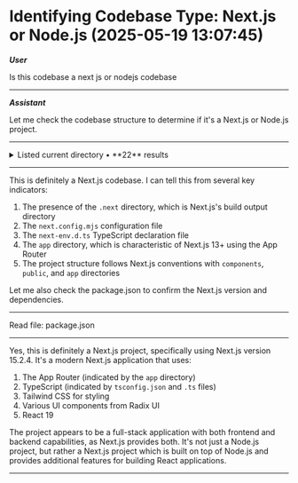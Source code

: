 <!-- Generated by SpecStory -->

# Identifying Codebase Type: Next.js or Node.js (2025-05-19 13:07:45)

_**User**_

Is this codebase a next js or nodejs codebase

---

_**Assistant**_

Let me check the codebase structure to determine if it's a Next.js or Node.js project.


---

<details>
            <summary>Listed current directory • **22** results</summary>
        
| Name |
|-------|
| 📁 `.next` |
| 📁 `.git` |
| 📁 `.github` |
| 📄 `.gitignore` |
| 📁 `public` |
| 📄 `components.json` |
| 📁 `lib` |
| 📄 `next.config.mjs` |
| 📄 `package.json` |
| 📄 `postcss.config.mjs` |
| 📁 `styles` |
| 📄 `tailwind.config.ts` |
| 📄 `tsconfig.json` |
| 📄 `.DS_Store` |
| 📁 `components` |
| 📄 `next-env.d.ts` |
| 📁 `node_modules` |
| 📄 `pnpm-lock.yaml` |
| 📄 `.cursorindexingignore` |
| 📁 `.specstory` |
| 📁 `app` |
| 📁 `hooks` |

</details>

---

This is definitely a Next.js codebase. I can tell this from several key indicators:

1. The presence of the `.next` directory, which is Next.js's build output directory
2. The `next.config.mjs` configuration file
3. The `next-env.d.ts` TypeScript declaration file
4. The `app` directory, which is characteristic of Next.js 13+ using the App Router
5. The project structure follows Next.js conventions with `components`, `public`, and `app` directories

Let me also check the package.json to confirm the Next.js version and dependencies.


---

Read file: package.json

---

Yes, this is definitely a Next.js project, specifically using Next.js version 15.2.4. It's a modern Next.js application that uses:

1. The App Router (indicated by the `app` directory)
2. TypeScript (indicated by `tsconfig.json` and `.ts` files)
3. Tailwind CSS for styling
4. Various UI components from Radix UI
5. React 19

The project appears to be a full-stack application with both frontend and backend capabilities, as Next.js provides both. It's not just a Node.js project, but rather a Next.js project which is built on top of Node.js and provides additional features for building React applications.

---

